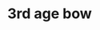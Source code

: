 ---
layout: item
title: 3rd age bow
item-id: 12424
datatable: true
id: 12424
name: "3rd age bow"
members: true
lowalch: 60000
highalch: 90000
examine: "A beautifully crafted bow carved by ancient archers."
monsters:
  - id: 8633
    name: "The Mimic"
    members: true
    combat_level: 186
    wiki_url: "https://oldschool.runescape.wiki/w/The_Mimic"
    drops:
      - quantity: "1"
        rarity: 0.00019069412662090009
        drop_requirements: null
---